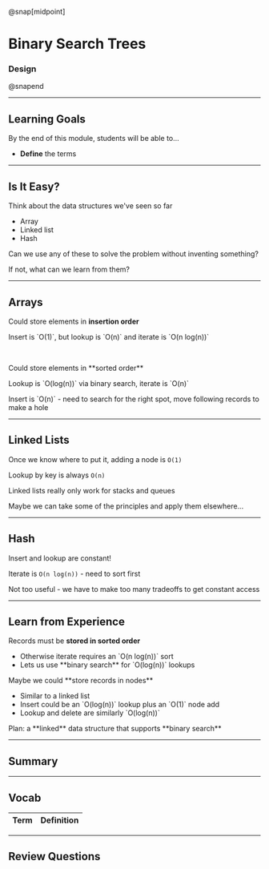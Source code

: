 @snap[midpoint]

# Binary Search Trees

### Design

@snapend

---

## Learning Goals

By the end of this module, students will be able to...

- **Define** the terms


---

## Is It Easy?

Think about the data structures we've seen so far

<ul class="small">
<li>Array</li>
<li>Linked list</li>
<li>Hash</li>
</ul>

Can we use any of these to solve the problem without inventing something?

If not, what can we learn from them?

---

## Arrays

Could store elements in **insertion order**

<p class="small">Insert is `O(1)`, but lookup is `O(n)` and iterate is `O(n log(n))`</p>

<br>

<div class="fragment">
<p>Could store elements in **sorted order**</p>

<p class="small">Lookup is `O(log(n))` via binary search, iterate is `O(n)`</p>
<p class="small">Insert is `O(n)` - need to search for the right spot, move following records to make a hole</p>
</div>

---

## Linked Lists

Once we know where to put it, adding a node is `O(1)`

Lookup by key is always `O(n)`

Linked lists really only work for stacks and queues

Maybe we can take some of the principles and apply them elsewhere...

---

## Hash

Insert and lookup are constant!

Iterate is `O(n log(n))` - need to sort first

Not too useful - we have to make too many tradeoffs to get constant access

---

## Learn from Experience

Records must be **stored in sorted order**
<ul class="small">
<li>Otherwise iterate requires an `O(n log(n))` sort</li>
<li>Lets us use **binary search** for `O(log(n))` lookups</li>
</ul>

<div class="fragment">
<p>Maybe we could **store records in nodes**</p>
<ul class="small">
<li>Similar to a linked list</li>
<li>Insert could be an `O(log(n))` lookup plus an `O(1)` node add</li>
<li>Lookup and delete are similarly `O(log(n))`</li>
</ul>
</div>

<p class="fragment">Plan: a **linked** data structure that supports **binary search**</p>

---

## Summary

---

## Vocab

| Term | Definition |
| ---- | ---------- |

---

## Review Questions
